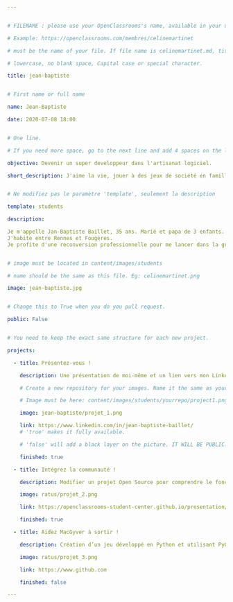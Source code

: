 ```yaml
---


# FILENAME : please use your OpenClassrooms's name, available in your url.

# Example: https://openclassrooms.com/membres/celinemartinet

# must be the name of your file. If file name is celinemartinet.md, title is celinemartinet.

# lowercase, no blank space, Capital case or special character.

title: jean-baptiste


# First name or full name

name: Jean-Baptiste

date: 2020-07-08 18:00


# One line.

# If you need more space, go to the next line and add 4 spaces on the left, as in 'description'.

objective: Devenir un super developpeur dans l'artisanat logiciel.

short_description: J'aime la vie, jouer à des jeux de société en famille ou avec des amis


# Ne modifiez pas le paramètre 'template', seulement la description

template: students

description:

Je m'appelle Jan-Baptiste Baillet, 35 ans. Marié et papa de 3 enfants.
J'habite entre Rennes et Fougères.
Je profite d'une reconversion professionnelle pour me lancer dans la grande aventure du developpement d'applications pythons.


# image must be located in content/images/students

# name should be the same as this file. Eg: celinemartinet.png

image: jean-baptiste.jpg


# Change this to True when you do you pull request.

public: False


# You need to keep the exact same structure for each new project.

projects:

  - title: Présentez-vous !

    description: Une présentation de moi-même et un lien vers mon LinkedIn.

    # Create a new repository for your images. Name it the same as your nickname and profile picture.

    # Image must be here: content/images/students/yourrepo/project1.png

    image: jean-baptiste/projet_1.png

    link: https://www.linkedin.com/in/jean-baptiste-baillet/
    # 'true' makes it fully available.

    # 'false' will add a black layer on the picture. IT WILL BE PUBLIC!

    finished: true

  - title: Intégrez la communauté !

    description: Modifier un projet Open Source pour comprendre le fonctionnement de Git, de Github et des pull requests. 

    image: ratus/projet_2.png

    link: https://openclassrooms-student-center.github.io/presentation/students/ratus.html

    finished: true

  - title: Aidez MacGyver à sortir !

    description: Création d’un jeu développé en Python et utilisant PyGame.

    image: ratus/projet_3.png

    link: https://www.github.com

    finished: false

---
```



